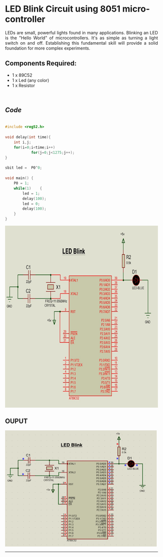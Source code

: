 # LED Blink Circuit using 8051 micro-controller


<div align ="justify">

LEDs are small, powerful lights found in many applications. 
Blinking an LED is the "Hello World" of microcontrollers. 
It's as simple as turning a light switch on and off. 
Establishing this fundamental skill will provide a solid foundation for more complex experiments.

</div>

## Components Required:

- 1 x 89C52
- 1 x Led (any color)
- 1 x Resistor 
  
<br>


## ***Code***

<div align ="center">

<div align ="left">

```c

#include <reg52.h> 

void delay(int time){ 
	int i,j;
	for(i=0;i<time;i++)
			for(j=0;j<1275;j++);
}

sbit led =  P0^0; 

void main()	{
	P0 = 1;
	while(1)	{
		led = 1;
		delay(100);
		led = 0;
		delay(100);
	}
}

```
</div>

<div align ="right">

<img src="./Files/LED_Blink.jpg" height="600">

</div>

</div>

## OUPUT

<img src="./Files/LED_Blink.gif" width="500">

<hr>

